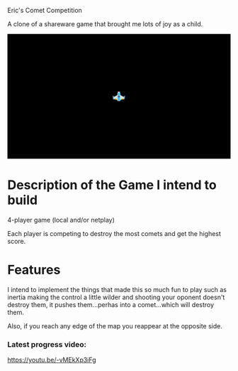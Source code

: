 Eric's Comet Competition

A clone of a shareware game that brought me lots of joy as a child.

![Screenshot](https://github.com/djotaku/Eric-s-Comet-Competition/raw/master/Assets/Screenshots/Comet%20Screenshot%201.png)

# Description of the Game I intend to build

4-player game (local and/or netplay)

Each player is competing to destroy the most comets and get the highest score.

# Features

I intend to implement the things that made this so much fun to play such as inertia making the control a little wilder and shooting your oponent doesn't destroy them, it pushes them...perhas into a comet...which will destroy them.

Also, if you reach any edge of the map you reappear at the opposite side.

### Latest progress video:

https://youtu.be/-vMEkXp3iFg
